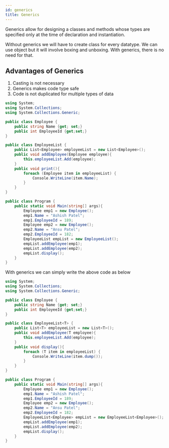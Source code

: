 ```yaml
---
id: generics
title: Generics
---
```


Generics allow for designing a classes and methods whose types are specified only at the time of declaration and instantiation.

Without generics we will have to create class for every datatype. We can use object but it will involve boxing and unboxing. With generics, there is no need for that.

## Advantages of Generics

1. Casting is not necessary
2. Generics makes code type safe
3. Code is not duplicated for multiple types of data

```c#
using System;
using System.Collections;
using System.Collections.Generic;

public class Employee {
    public string Name {get; set;}
    public int EmployeeId {get;set;}
}

public class EmployeeList {
    public List<Employee> employeeList = new List<Employee>();
    public void addEmployee(Employee employee){
        this.employeeList.Add(employee);
    }
    public void print(){
		foreach (Employee item in employeeList) {
			Console.WriteLine(item.Name);
		}
    }
}

public class Program {
    public static void Main(string[] args){
        Employee emp1 = new Employee();
        emp1.Name = "Ashish Patel";
        emp1.EmployeeId = 189;
		Employee emp2 = new Employee();
        emp2.Name = "Ansu Patel";
        emp2.EmployeeId = 182;
        EmployeeList empList = new EmployeeList();
        empList.addEmployee(emp1);
		empList.addEmployee(emp2);
        empList.display();
    }
}
```

With generics we can simply write the above code as below

```c#
using System;
using System.Collections;
using System.Collections.Generic;

public class Employee {
    public string Name {get; set;}
    public int EmployeeId {get;set;}
}

public class EmployeeList<T> {
    public List<T> employeeList = new List<T>();
    public void addEmployee(T employee){
        this.employeeList.Add(employee);
    }
    public void display(){
		foreach (T item in employeeList) {
			Console.WriteLine(item.dump());
		}
    }
}

public class Program {
    public static void Main(string[] args){
        Employee emp1 = new Employee();
        emp1.Name = "Ashish Patel";
        emp1.EmployeeId = 189;
		Employee emp2 = new Employee();
        emp2.Name = "Ansu Patel";
        emp2.EmployeeId = 182;
        EmployeeList<Employee> empList = new EmployeeList<Employee>();
        empList.addEmployee(emp1);
		empList.addEmployee(emp2);
        empList.display();
    }
}
```
